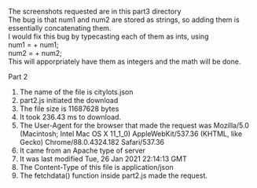 The screenshots requested are in this part3 directory \
The bug is that num1 and num2 are stored as strings, so adding them is essentially concatenating them. \
I would fix this bug by typecasting each of them as ints, using \
num1 = + num1; \
num2 = + num2; \
This will apporpriately have them as integers and the math will be done.


Part 2 
1. The name of the file is citylots.json
2. part2.js initiated the download
3. The file size is 11687628 bytes
4. It took 236.43 ms to download.
5. The User-Agent for the browser that made the request was Mozilla/5.0 (Macintosh; Intel Mac OS X 11_1_0) AppleWebKit/537.36 (KHTML, like Gecko) Chrome/88.0.4324.182 Safari/537.36
6. It came from an Apache type of server
7. It was last modified Tue, 26 Jan 2021 22:14:13 GMT
8. The Content-Type of this file is application/json
9. The fetchdata() function inside part2.js made the request.
